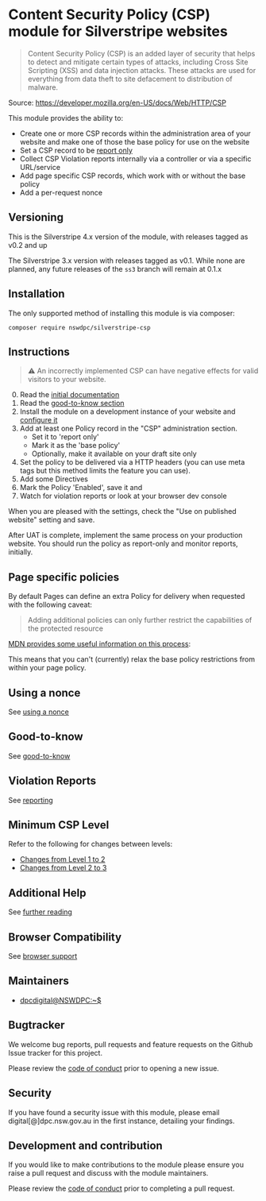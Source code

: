 # Content Security Policy (CSP) module for Silverstripe websites

> Content Security Policy (CSP) is an added layer of security that helps to detect and mitigate certain types of attacks, including Cross Site Scripting (XSS) and data injection attacks. These attacks are used for everything from data theft to site defacement to distribution of malware.

Source: https://developer.mozilla.org/en-US/docs/Web/HTTP/CSP

This module provides the ability to:

+ Create one or more CSP records within the administration area of your website and make one of those the base policy for use on the website
+ Set a CSP record to be [report only](https://developer.mozilla.org/en-US/docs/Web/HTTP/Headers/Content-Security-Policy-Report-Only)
+ Collect CSP Violation reports internally via a controller or via a specific URL/service
+ Add page specific CSP records, which work with or without the base policy
+ Add a per-request nonce

## Versioning

This is the Silverstripe 4.x version of the module, with releases tagged as v0.2 and up

The Silverstripe 3.x version with releases tagged as v0.1. While none are planned, any future releases of the `ss3` branch will remain at 0.1.x

## Installation

The only supported method of installing this module is via composer:

```
composer require nswdpc/silverstripe-csp
```

## Instructions

> :warning: An incorrectly implemented CSP can have negative effects for valid visitors to your website.

0. Read the [initial documentation](./docs/en/00_index.md)
0. Read the [good-to-know section](./docs/en/01_good_to_know.md)
0. Install the module on a development instance of your website and [configure it]((./docs/en/00_index.md#configuration))
0. Add at least one Policy record in the "CSP" administration section.
    * Set it to 'report only'
    * Mark it as the 'base policy'
    * Optionally, make it available on your draft site only
0. Set the policy to be delivered via a HTTP headers (you can use meta tags but this method limits the feature you can use).
0. Add some Directives
0. Mark the Policy 'Enabled', save it and
0. Watch for violation reports or look at your browser dev console

When you are pleased with the settings, check the "Use on published website" setting and save.

After UAT is complete, implement the same process on your production website. You should run the policy as report-only and monitor reports, initially.

## Page specific policies

By default Pages can define an extra Policy for delivery when requested with the following caveat:

> Adding additional policies can only further restrict the capabilities of the protected resource

[MDN provides some useful information on this process](https://developer.mozilla.org/en-US/docs/Web/HTTP/Headers/Content-Security-Policy#Multiple_content_security_policies):

This means that you can't (currently) relax the base policy restrictions from within your page policy.

## Using a nonce

See [using a nonce](./docs/en/10_using_a_nonce.md)

## Good-to-know

See [good-to-know](./docs/en/01_good_to_know.md)

## Violation Reports

See [reporting](./docs/en/05_reporturi_and_other_services.md)

## Minimum CSP Level

Refer to the following for changes between levels:

+ [Changes from Level 1 to 2](https://www.w3.org/TR/CSP2/#changes-from-level-1)
+ [Changes from Level 2 to 3](https://www.w3.org/TR/CSP3/#changes-from-level-2)

## Additional Help

See [further reading](./docs/en/00_index.md#further-reading)

## Browser Compatibility

See [browser support](./docs/en/02_browser_support.md)

## Maintainers

+ [dpcdigital@NSWDPC:~$](https://dpc.nsw.gov.au)


## Bugtracker

We welcome bug reports, pull requests and feature requests on the Github Issue tracker for this project.

Please review the [code of conduct](./code-of-conduct.md) prior to opening a new issue.

## Security

If you have found a security issue with this module, please email digital[@]dpc.nsw.gov.au in the first instance, detailing your findings.

## Development and contribution

If you would like to make contributions to the module please ensure you raise a pull request and discuss with the module maintainers.

Please review the [code of conduct](./code-of-conduct.md) prior to completing a pull request.
